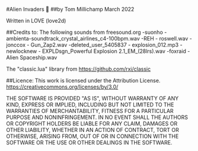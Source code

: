 #Alien Invaders :space_invader:
##by Tom Millichamp March 2022

Written in LOVE (love2d)

##Credits to:
The following sounds from freesound.org
-suonho - ambienta-soundtrack_crystal_airlines_c4-100bpm.wav
-REH - roswell.wav
-jonccox - Gun_Zap2.wav 
-deleted_user_5405837 - explosion_012.mp3
-newlocknew - EXPLDsgn_Powerful Explosion 2.1_EM_(28lrs).wav
-foxraid - Alien Spaceship.wav

The "classic.lua" library from https://github.com/rxi/classic


##Licence:
This work is licensed under the Attribution License.
https://creativecommons.org/licenses/by/3.0/

THE SOFTWARE IS PROVIDED "AS IS", WITHOUT WARRANTY OF ANY KIND, EXPRESS OR
IMPLIED, INCLUDING BUT NOT LIMITED TO THE WARRANTIES OF MERCHANTABILITY,
FITNESS FOR A PARTICULAR PURPOSE AND NONINFRINGEMENT. IN NO EVENT SHALL THE
AUTHORS OR COPYRIGHT HOLDERS BE LIABLE FOR ANY CLAIM, DAMAGES OR OTHER
LIABILITY, WHETHER IN AN ACTION OF CONTRACT, TORT OR OTHERWISE, ARISING FROM,
OUT OF OR IN CONNECTION WITH THE SOFTWARE OR THE USE OR OTHER DEALINGS IN THE
SOFTWARE.

